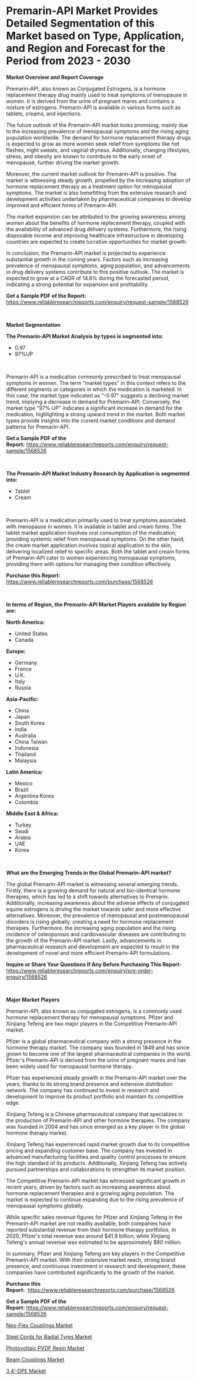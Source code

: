 <p><h1>Premarin-API Market Provides Detailed Segmentation of this Market based on Type, Application, and Region and Forecast for the Period from 2023 - 2030</h1></p><p><strong>Market Overview and Report Coverage</strong></p>
<p><p>Premarin-API, also known as Conjugated Estrogens, is a hormone replacement therapy drug mainly used to treat symptoms of menopause in women. It is derived from the urine of pregnant mares and contains a mixture of estrogens. Premarin-API is available in various forms such as tablets, creams, and injections.</p><p>The future outlook of the Premarin-API market looks promising, mainly due to the increasing prevalence of menopausal symptoms and the rising aging population worldwide. The demand for hormone replacement therapy drugs is expected to grow as more women seek relief from symptoms like hot flashes, night sweats, and vaginal dryness. Additionally, changing lifestyles, stress, and obesity are known to contribute to the early onset of menopause, further driving the market growth.</p><p>Moreover, the current market outlook for Premarin-API is positive. The market is witnessing steady growth, propelled by the increasing adoption of hormone replacement therapy as a treatment option for menopausal symptoms. The market is also benefitting from the extensive research and development activities undertaken by pharmaceutical companies to develop improved and efficient forms of Premarin-API.</p><p>The market expansion can be attributed to the growing awareness among women about the benefits of hormone replacement therapy, coupled with the availability of advanced drug delivery systems. Furthermore, the rising disposable income and improving healthcare infrastructure in developing countries are expected to create lucrative opportunities for market growth.</p><p>In conclusion, the Premarin-API market is projected to experience substantial growth in the coming years. Factors such as increasing prevalence of menopausal symptoms, aging population, and advancements in drug delivery systems contribute to this positive outlook. The market is expected to grow at a CAGR of 14.6% during the forecasted period, indicating a strong potential for expansion and profitability.</p></p>
<p><strong>Get a Sample PDF of the Report:</strong> <a href="https://www.reliableresearchreports.com/enquiry/request-sample/1568526">https://www.reliableresearchreports.com/enquiry/request-sample/1568526</a></p>
<p>&nbsp;</p>
<p><strong>Market Segmentation</strong></p>
<p><strong>The Premarin-API Market Analysis by types is segmented into:</strong></p>
<p><ul><li>0.97</li><li>97%UP</li></ul></p>
<p>&nbsp;</p>
<p><p>Premarin-API is a medication commonly prescribed to treat menopausal symptoms in women. The term "market types" in this context refers to the different segments or categories in which the medication is marketed. In this case, the market type indicated as "-0.97" suggests a declining market trend, implying a decrease in demand for Premarin-API. Conversely, the market type "97% UP" indicates a significant increase in demand for the medication, highlighting a strong upward trend in the market. Both market types provide insights into the current market conditions and demand patterns for Premarin-API.</p></p>
<p><strong>Get a Sample PDF of the Report:</strong>&nbsp;<a href="https://www.reliableresearchreports.com/enquiry/request-sample/1568526">https://www.reliableresearchreports.com/enquiry/request-sample/1568526</a></p>
<p>&nbsp;</p>
<p><strong>The Premarin-API Market Industry Research by Application is segmented into:</strong></p>
<p><ul><li>Tablet</li><li>Cream</li></ul></p>
<p>&nbsp;</p>
<p><p>Premarin-API is a medication primarily used to treat symptoms associated with menopause in women. It is available in tablet and cream forms. The tablet market application involves oral consumption of the medication, providing systemic relief from menopausal symptoms. On the other hand, the cream market application involves topical application to the skin, delivering localized relief to specific areas. Both the tablet and cream forms of Premarin-API cater to women experiencing menopausal symptoms, providing them with options for managing their condition effectively.</p></p>
<p><strong>Purchase this Report:</strong>&nbsp; <a href="https://www.reliableresearchreports.com/purchase/1568526">https://www.reliableresearchreports.com/purchase/1568526</a></p>
<p>&nbsp;</p>
<p><strong>In terms of Region, the Premarin-API Market Players available by Region are:</strong></p>
<p>
    <p> <strong> North America: </strong>
        <ul>
            <li>United States</li>
            <li>Canada</li>
        </ul>
        </p> 
    <p> <strong> Europe: </strong>
        <ul>
            <li>Germany</li>
            <li>France</li>
            <li>U.K.</li>
            <li>Italy</li>
            <li>Russia</li>
        </ul>
        </p> 
    <p> <strong> Asia-Pacific: </strong>
        <ul>
            <li>China</li>
            <li>Japan</li>
            <li>South Korea</li>
            <li>India</li>
            <li>Australia</li>
            <li>China Taiwan</li>
            <li>Indonesia</li>
            <li>Thailand</li>
            <li>Malaysia</li>
        </ul>
        </p> 
    <p> <strong> Latin America: </strong>
        <ul>
            <li>Mexico</li>
            <li>Brazil</li>
            <li>Argentina Korea</li>
            <li>Colombia</li>
        </ul>
        </p> 
    <p> <strong> Middle East & Africa: </strong>
        <ul>
            <li>Turkey</li>
            <li>Saudi</li>
            <li>Arabia</li>
            <li>UAE</li>
            <li>Korea</li>
        </ul>
    </p>
    </p>
<p>&nbsp;</p>
<p><strong>What are the Emerging Trends in the Global Premarin-API market?</strong></p>
<p><p>The global Premarin-API market is witnessing several emerging trends. Firstly, there is a growing demand for natural and bio-identical hormone therapies, which has led to a shift towards alternatives to Premarin. Additionally, increasing awareness about the adverse effects of conjugated equine estrogens is driving the market towards safer and more effective alternatives. Moreover, the prevalence of menopausal and postmenopausal disorders is rising globally, creating a need for hormone replacement therapies. Furthermore, the increasing aging population and the rising incidence of osteoporosis and cardiovascular diseases are contributing to the growth of the Premarin-API market. Lastly, advancements in pharmaceutical research and development are expected to result in the development of novel and more efficient Premarin-API formulations.</p></p>
<p><strong>Inquire or Share Your Questions If Any Before Purchasing This Report</strong>- <a href="https://www.reliableresearchreports.com/enquiry/pre-order-enquiry/1568526">https://www.reliableresearchreports.com/enquiry/pre-order-enquiry/1568526</a></p>
<p>&nbsp;</p>
<p><strong>Major Market Players</strong></p>
<p><p>Premarin-API, also known as conjugated estrogens, is a commonly used hormone replacement therapy for menopausal symptoms. Pfizer and Xinjiang Tefeng are two major players in the Competitive Premarin-API market.</p><p>Pfizer is a global pharmaceutical company with a strong presence in the hormone therapy market. The company was founded in 1849 and has since grown to become one of the largest pharmaceutical companies in the world. Pfizer's Premarin-API is derived from the urine of pregnant mares and has been widely used for menopausal hormone therapy.</p><p>Pfizer has experienced steady growth in the Premarin-API market over the years, thanks to its strong brand presence and extensive distribution network. The company has continued to invest in research and development to improve its product portfolio and maintain its competitive edge.</p><p>Xinjiang Tefeng is a Chinese pharmaceutical company that specializes in the production of Premarin-API and other hormone therapies. The company was founded in 2004 and has since emerged as a key player in the global hormone therapy market.</p><p>Xinjiang Tefeng has experienced rapid market growth due to its competitive pricing and expanding customer base. The company has invested in advanced manufacturing facilities and quality control processes to ensure the high standard of its products. Additionally, Xinjiang Tefeng has actively pursued partnerships and collaborations to strengthen its market position.</p><p>The Competitive Premarin-API market has witnessed significant growth in recent years, driven by factors such as increasing awareness about hormone replacement therapies and a growing aging population. The market is expected to continue expanding due to the rising prevalence of menopausal symptoms globally.</p><p>While specific sales revenue figures for Pfizer and Xinjiang Tefeng in the Premarin-API market are not readily available, both companies have reported substantial revenue from their hormone therapy portfolios. In 2020, Pfizer's total revenue was around $41.9 billion, while Xinjiang Tefeng's annual revenue was estimated to be approximately $80 million.</p><p>In summary, Pfizer and Xinjiang Tefeng are key players in the Competitive Premarin-API market. With their extensive market reach, strong brand presence, and continuous investment in research and development, these companies have contributed significantly to the growth of the market.</p></p>
<p><strong>Purchase this Report:</strong>&nbsp;&nbsp;<a href="https://www.reliableresearchreports.com/purchase/1568526">https://www.reliableresearchreports.com/purchase/1568526</a></p>
<p></p>
<p><strong>Get a Sample PDF of the Report:</strong>&nbsp;<a href="https://www.reliableresearchreports.com/enquiry/request-sample/1568526">https://www.reliableresearchreports.com/enquiry/request-sample/1568526</a></p>
<p><p><a href="https://www.linkedin.com/pulse/neo-flex-couplings-market-share-amp-new-trends-analysis/">Neo-Flex Couplings Market</a></p><p><a href="https://github.com/RickHolmes3/Market-Research-Report-List-1/blob/main/steel-cords-for-radial-tyres-market.md">Steel Cords for Radial Tyres Market</a></p><p><a href="https://medium.com/@stephenarmstrong52/photovoltaic-pvdf-resin-market-trends-and-market-analysis-forecasted-for-period-2023-2030-d6aeda15b530">Photovoltaic PVDF Resin Market</a></p><p><a href="https://www.linkedin.com/pulse/beam-couplings-market-size-2023-2030-global-industrial/">Beam Couplings Market</a></p><p><a href="https://medium.com/@nicholasgarcia1914/3-4-rsquo-dpe-market-insight-market-trends-growth-forecasted-from-2023-to-2030-f944d5ea9313">3,4’-DPE Market</a></p></p>